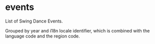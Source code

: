 # events
List of Swing Dance Events.

Grouped by year and i18n locale identifier, which is combined with the language code and the region code.

